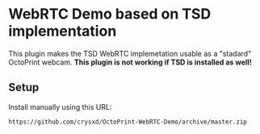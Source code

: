 # WebRTC Demo based on TSD implementation

This plugin makes the TSD WebRTC implemetation usable as a "stadard" OctoPrint webcam. **This plugin is not working if TSD is installed as well!**

## Setup

Install manually using this URL:

    https://github.com/crysxd/OctoPrint-WebRTC-Demo/archive/master.zip

